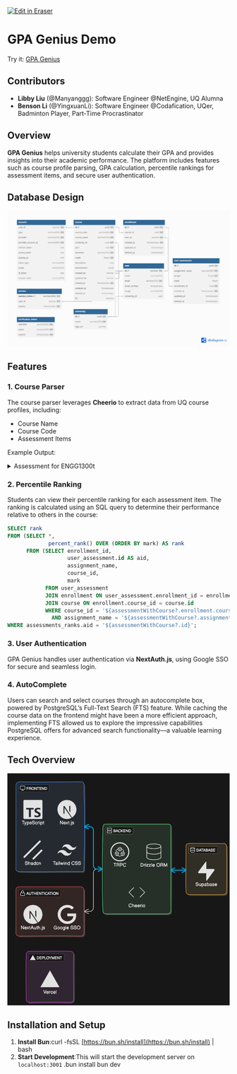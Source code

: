 <p><a target="_blank" href="https://app.eraser.io/workspace/5Ivho9JUgVZgpx1BsioF" id="edit-in-eraser-github-link"><img alt="Edit in Eraser" src="https://firebasestorage.googleapis.com/v0/b/second-petal-295822.appspot.com/o/images%2Fgithub%2FOpen%20in%20Eraser.svg?alt=media&amp;token=968381c8-a7e7-472a-8ed6-4a6626da5501"></a></p>

# GPA Genius Demo
Try it: [﻿GPA Genius](https://gpa-genius.vercel.app/) 

## Contributors
- **Libby Liu** (@Manyanggg): Software Engineer @NetEngine, UQ Alumna
- **Benson Li** (@YingxuanLi): Software Engineer @Codafication, UQer, Badminton Player, Part-Time Procrastinator
## Overview
**GPA Genius** helps university students calculate their GPA and provides insights into their academic performance. The platform includes features such as course profile parsing, GPA calculation, percentile rankings for assessment items, and secure user authentication.

## Database Design
![GPA Genius Database Design](/.eraser/5Ivho9JUgVZgpx1BsioF___6yy2RtPnVvYhBxKDqZ9DwUbJIj23___wq8cGn4BYkcc2BEWfIYxv.png "GPA Genius Database Design")

## Features
### 1. **Course Parser**
The course parser leverages **Cheerio** to extract data from UQ course profiles, including:

- Course Name
- Course Code
- Assessment Items

Example Output: 
<details>
  <summary>Assessment for ENGG1300t </summary>
```js
[
  {
    "mode": "Written",
    "title": "Weekly On-line Quizzes (1.875% each)",
    "weight": "15% (Best 8 of the 11 quizzes count)",
    "dueDate": "29/07/2024 - 21/10/2024\n\nWeekly quizzes are due every Monday at 1pm (except Week 1 & Week 11).",
    "category": "Quiz",
    "isHurdled": false,
    "taskDescription": "Each week (with the exception of week 1 and week 11), students will undertake a short on-line quiz via Blackboard to test their knowledge.",
    "learningOutcomes": "L01, L02, L03, L04, L05, L06, L07",
    "additionalDetails": {
      "Other conditions": "Time limited. See the conditions definitions"
    },
    "hurdleRequirements": ""
  },
  {
    "mode": "Written",
    "title": "On-Campus In-semester test",
    "weight": "20%",
    "dueDate": "In-semester Saturday\n31/08/2024 - 14/09/2024\n\nCentrally scheduled mid-semester exams will be scheduled for a Saturday at the end of week 6, 7 or 8. The timetable is scheduled to be released on Thursday 1st of August.",
    "category": "Examination",
    "isHurdled": false,
    "taskDescription": "This closed book multiple-choice exam involves solving numerical, circuit based problems, based on material in the first part of the course.",
    "learningOutcomes": "L01, L02, L03, L04, L07",
    "additionalDetails": {
      "Other conditions": "Time limited. See the conditions definitions"
    },
    "hurdleRequirements": ""
  },
  {
    "mode": "Activity/ Performance, Oral, Written",
    "title": "Audio filter Practical Exam Demonstration",
    "weight": "10%",
    "dueDate": "8/10/2024 - 11/10/2024\n\nStudents will be allocated to 1-hour of one of their scheduled Wk 11 practical classes.",
    "category": "Examination, Practical/ Demonstration",
    "isHurdled": false,
    "taskDescription": "Your task is to design, implement and test a passive filter (using resistors and/or capacitors and/or inductors) to remove noise from a provided audio recording while preserving the quality of the original signal.",
    "learningOutcomes": "L01, L02, L03, L04, L07",
    "hurdleRequirements": ""
  },
  {
    "mode": "Written",
    "title": "Final Exam",
    "weight": "55%",
    "dueDate": "End of Semester Exam Period\n2/11/2024 - 16/11/2024",
    "category": "Examination",
    "isHurdled": true,
    "taskDescription": "An on-campus closed-book examination of 2 hours duration + 10 minutes planning time will be conducted covering all aspects of the course.",
    "learningOutcomes": "L01, L02, L03, L04, L05, L06, L07",
    "hurdleRequirements": ""
  }
]
```
</details>

### 2. **Percentile Ranking**
Students can view their percentile ranking for each assessment item. The ranking is calculated using an SQL query to determine their performance relative to others in the course:

```sql
SELECT rank
FROM (SELECT *, 
             percent_rank() OVER (ORDER BY mark) AS rank
      FROM (SELECT enrollment_id,
                   user_assessment.id AS aid,
                   assignment_name,
                   course_id,
                   mark
            FROM user_assessment
            JOIN enrollment ON user_assessment.enrollment_id = enrollment.id
            JOIN course ON enrollment.course_id = course.id
            WHERE course_id = '${assessmentWithCourse?.enrollment.courseId}'
              AND assignment_name = '${assessmentWithCourse?.assignmentName}') AS uaec) AS assessments_ranks
WHERE assessments_ranks.aid = '${assessmentWithCourse?.id}';
```
### 3. **User Authentication**
GPA Genius handles user authentication via **NextAuth.js**, using Google SSO for secure and seamless login.

### 4. **AutoComplete**
Users can search and select courses through an autocomplete box, powered by PostgreSQL’s Full-Text Search (FTS) feature. While caching the course data on the frontend might have been a more efficient approach, implementing FTS allowed us to explore the impressive capabilities PostgreSQL offers for advanced search functionality—a valuable learning experience.

## Tech Overview
![image.png](/.eraser/5Ivho9JUgVZgpx1BsioF___6yy2RtPnVvYhBxKDqZ9DwUbJIj23___fT92kbggO_BBwmXEjNmQg.png "image.png")

## Installation and Setup
1. **Install Bun**:curl -fsSL [﻿https://bun.sh/install](https://bun.sh/install)  | bash
2. **Start Development**:This will start the development server on `localhost:3001`  .bun install
bun dev
